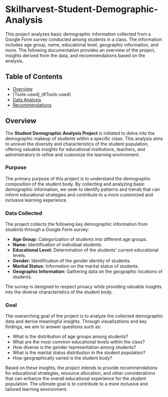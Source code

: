 # Skilharvest-Student-Demographic-Analysis

This project analyzes basic demographic information collected from a Google Form survey conducted among students in a class. The information includes age group, name, educational level, geographic information, and more. The following documentation provides an overview of the project, insights derived from the data, and recommendations based on the analysis.

## Table of Contents
- [Overview](#overview)
- [Tools-used]_(#Tools-used)
- [Data Analysis](#data-analysis)
- [Recommendations](#recommendations)

## Overview

The **Student Demographic Analysis Project** is initiated to delve into the demographic makeup of students within a specific class. This analysis aims to unravel the diversity and characteristics of the student population, offering valuable insights for educational institutions, teachers, and administrators to refine and customize the learning environment.

### Purpose

The primary purpose of this project is to understand the demographic composition of the student body. By collecting and analyzing basic demographic information, we seek to identify patterns and trends that can inform educational strategies and contribute to a more customized and inclusive learning experience.

### Data Collected

The project collects the following key demographic information from students through a Google Form survey:

- **Age Group:** Categorization of students into different age groups.
- **Name:** Identification of individual students.
- **Educational Level:** Determination of the students' current educational levels.
- **Gender:** Identification of the gender identity of students.
- **Marital Status:** Information on the marital status of students.
- **Geographic Information:** Gathering data on the geographic locations of students.

The survey is designed to respect privacy while providing valuable insights into the diverse characteristics of the student body.

### Goal

The overarching goal of the project is to analyze the collected demographic data and derive meaningful insights. Through visualizations and key findings, we aim to answer questions such as:

- What is the distribution of age groups among students?
- What are the most common educational levels within the class?
- How diverse is the gender representation among students?
- What is the marital status distribution in the student population?
- How geographically varied is the student body?

Based on these insights, the project intends to provide recommendations for educational strategies, resource allocation, and other considerations that can enhance the overall educational experience for the student population. The ultimate goal is to contribute to a more inclusive and tailored learning environment.
